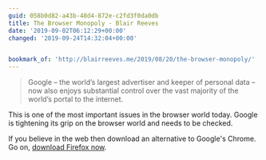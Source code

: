 ```yaml
---
guid: 058b0d82-a43b-48d4-872e-c2fd3f0da0db
title: The Browser Monopoly - Blair Reeves
date: '2019-09-02T06:12:29+00:00'
changed: '2019-09-24T14:32:04+00:00'


bookmark_of: 'http://blairreeves.me/2019/08/20/the-browser-monopoly/'
---
```


> Google – the world’s largest advertiser and keeper of personal data – now also enjoys substantial control over the vast majority of the world’s portal to the internet. 

This is one of the most important issues in the browser world today. Google is tightening its grip on the browser world and needs to be checked. 

If you believe in the web then download an alternative to Google's Chrome. Go on, [download Firefox now](https://www.mozilla.org/en-US/firefox/new/).

